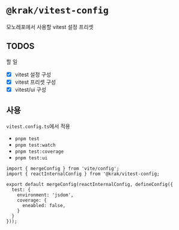 # `@krak/vitest-config`

모노레포에서 사용할 vitest 설정 프리셋

## TODOS

할 일

- [x] vitest 설정 구성
- [x] vitest 프리셋 구성
- [x] vitest/ui 구성

## 사용

`vitest.config.ts`에서 적용

- `pnpm test`
- `pnpm test:watch`
- `pnpm test:coverage`
- `pnpm test:ui`

```
import { mergeConfig } from 'vite/config';
import { reactInternalConfig } from '@krak/vitest-config;

export default mergeConfig(reactInternalConfig, defineConfig({
  test: {
    environment: 'jsdom',
    coverage: {
      eneabled: false,
    }
  }
}));
```